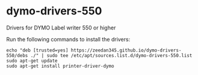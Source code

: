 # dymo-drivers-550
Drivers for DYMO Label writer 550 or higher

Run the following commands to install the drivers:

```
echo "deb [trusted=yes] https://zeedan345.github.io/dymo-drivers-550/debs ./" | sudo tee /etc/apt/sources.list.d/dymo-drivers-550.list
sudo apt-get update
sudo apt-get install printer-driver-dymo
```
